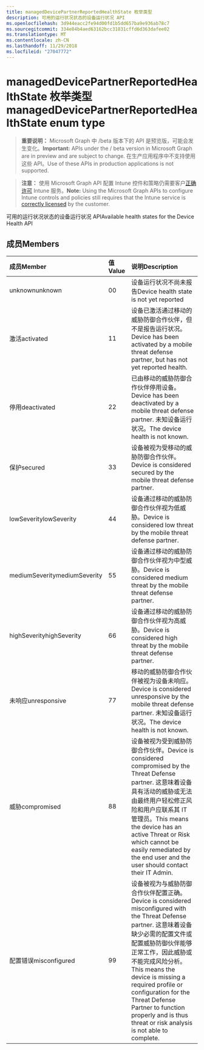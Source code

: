 ```yaml
---
title: managedDevicePartnerReportedHealthState 枚举类型
description: 可用的运行状况状态的设备运行状况 API
ms.openlocfilehash: 3d944eacc2fe94d00fd1b5dd657ba9e936ab78c7
ms.sourcegitcommit: 334e84b4aed63162bcc31831cffd6d363dafee02
ms.translationtype: MT
ms.contentlocale: zh-CN
ms.lasthandoff: 11/29/2018
ms.locfileid: "27047772"
---
```

# <a name="manageddevicepartnerreportedhealthstate-enum-type"></a><span data-ttu-id="c64ca-103">managedDevicePartnerReportedHealthState 枚举类型</span><span class="sxs-lookup"><span data-stu-id="c64ca-103">managedDevicePartnerReportedHealthState enum type</span></span>

> <span data-ttu-id="c64ca-104">**重要说明：** Microsoft Graph 中 /beta 版本下的 API 是预览版，可能会发生变化。</span><span class="sxs-lookup"><span data-stu-id="c64ca-104">**Important:** APIs under the / beta version in Microsoft Graph are in preview and are subject to change.</span></span> <span data-ttu-id="c64ca-105">在生产应用程序中不支持使用这些 API。</span><span class="sxs-lookup"><span data-stu-id="c64ca-105">Use of these APIs in production applications is not supported.</span></span>

> <span data-ttu-id="c64ca-106">**注意：** 使用 Microsoft Graph API 配置 Intune 控件和策略仍需要客户[正确许可](https://go.microsoft.com/fwlink/?linkid=839381) Intune 服务。</span><span class="sxs-lookup"><span data-stu-id="c64ca-106">**Note:** Using the Microsoft Graph APIs to configure Intune controls and policies still requires that the Intune service is [correctly licensed](https://go.microsoft.com/fwlink/?linkid=839381) by the customer.</span></span>

<span data-ttu-id="c64ca-107">可用的运行状况状态的设备运行状况 API</span><span class="sxs-lookup"><span data-stu-id="c64ca-107">Available health states for the Device Health API</span></span>
## <a name="members"></a><span data-ttu-id="c64ca-108">成员</span><span class="sxs-lookup"><span data-stu-id="c64ca-108">Members</span></span>
|<span data-ttu-id="c64ca-109">成员</span><span class="sxs-lookup"><span data-stu-id="c64ca-109">Member</span></span>|<span data-ttu-id="c64ca-110">值</span><span class="sxs-lookup"><span data-stu-id="c64ca-110">Value</span></span>|<span data-ttu-id="c64ca-111">说明</span><span class="sxs-lookup"><span data-stu-id="c64ca-111">Description</span></span>|
|:---|:---|:---|
|<span data-ttu-id="c64ca-112">unknown</span><span class="sxs-lookup"><span data-stu-id="c64ca-112">unknown</span></span>|<span data-ttu-id="c64ca-113">0</span><span class="sxs-lookup"><span data-stu-id="c64ca-113">0</span></span>|<span data-ttu-id="c64ca-114">设备运行状况不尚未报告</span><span class="sxs-lookup"><span data-stu-id="c64ca-114">Device health state is not yet reported</span></span>|
|<span data-ttu-id="c64ca-115">激活</span><span class="sxs-lookup"><span data-stu-id="c64ca-115">activated</span></span>|<span data-ttu-id="c64ca-116">1</span><span class="sxs-lookup"><span data-stu-id="c64ca-116">1</span></span>|<span data-ttu-id="c64ca-117">设备已激活通过移动的威胁防御合作伙伴，但不是报告运行状况。</span><span class="sxs-lookup"><span data-stu-id="c64ca-117">Device has been activated by a mobile threat defense partner, but has not yet reported health.</span></span>|
|<span data-ttu-id="c64ca-118">停用</span><span class="sxs-lookup"><span data-stu-id="c64ca-118">deactivated</span></span>|<span data-ttu-id="c64ca-119">2</span><span class="sxs-lookup"><span data-stu-id="c64ca-119">2</span></span>|<span data-ttu-id="c64ca-120">已由移动的威胁防御合作伙伴停用设备。</span><span class="sxs-lookup"><span data-stu-id="c64ca-120">Device has been deactivated by a mobile threat defense partner.</span></span> <span data-ttu-id="c64ca-121">未知设备运行状况。</span><span class="sxs-lookup"><span data-stu-id="c64ca-121">The device health is not known.</span></span>|
|<span data-ttu-id="c64ca-122">保护</span><span class="sxs-lookup"><span data-stu-id="c64ca-122">secured</span></span>|<span data-ttu-id="c64ca-123">3</span><span class="sxs-lookup"><span data-stu-id="c64ca-123">3</span></span>|<span data-ttu-id="c64ca-124">设备被视为受移动的威胁防御合作伙伴。</span><span class="sxs-lookup"><span data-stu-id="c64ca-124">Device is considered secured by the mobile threat defense partner.</span></span>|
|<span data-ttu-id="c64ca-125">lowSeverity</span><span class="sxs-lookup"><span data-stu-id="c64ca-125">lowSeverity</span></span>|<span data-ttu-id="c64ca-126">4</span><span class="sxs-lookup"><span data-stu-id="c64ca-126">4</span></span>|<span data-ttu-id="c64ca-127">设备通过移动的威胁防御合作伙伴视为低威胁。</span><span class="sxs-lookup"><span data-stu-id="c64ca-127">Device is considered low threat by the mobile threat defense partner.</span></span>|
|<span data-ttu-id="c64ca-128">mediumSeverity</span><span class="sxs-lookup"><span data-stu-id="c64ca-128">mediumSeverity</span></span>|<span data-ttu-id="c64ca-129">5</span><span class="sxs-lookup"><span data-stu-id="c64ca-129">5</span></span>|<span data-ttu-id="c64ca-130">设备通过移动的威胁防御合作伙伴视为中型威胁。</span><span class="sxs-lookup"><span data-stu-id="c64ca-130">Device is considered medium threat by the mobile threat defense partner.</span></span>|
|<span data-ttu-id="c64ca-131">highSeverity</span><span class="sxs-lookup"><span data-stu-id="c64ca-131">highSeverity</span></span>|<span data-ttu-id="c64ca-132">6</span><span class="sxs-lookup"><span data-stu-id="c64ca-132">6</span></span>|<span data-ttu-id="c64ca-133">设备通过移动的威胁防御合作伙伴视为高威胁。</span><span class="sxs-lookup"><span data-stu-id="c64ca-133">Device is considered high threat by the mobile threat defense partner.</span></span>|
|<span data-ttu-id="c64ca-134">未响应</span><span class="sxs-lookup"><span data-stu-id="c64ca-134">unresponsive</span></span>|<span data-ttu-id="c64ca-135">7</span><span class="sxs-lookup"><span data-stu-id="c64ca-135">7</span></span>|<span data-ttu-id="c64ca-136">移动的威胁防御合作伙伴被视为设备未响应。</span><span class="sxs-lookup"><span data-stu-id="c64ca-136">Device is considered unresponsive by the mobile threat defense partner.</span></span> <span data-ttu-id="c64ca-137">未知设备运行状况。</span><span class="sxs-lookup"><span data-stu-id="c64ca-137">The device health is not known.</span></span>|
|<span data-ttu-id="c64ca-138">威胁</span><span class="sxs-lookup"><span data-stu-id="c64ca-138">compromised</span></span>|<span data-ttu-id="c64ca-139">8</span><span class="sxs-lookup"><span data-stu-id="c64ca-139">8</span></span>|<span data-ttu-id="c64ca-140">设备被视为受到威胁防御合作伙伴。</span><span class="sxs-lookup"><span data-stu-id="c64ca-140">Device is considered compromised by the Threat Defense partner.</span></span> <span data-ttu-id="c64ca-141">这意味着设备具有活动的威胁或无法由最终用户轻松修正风险和用户应联系其 IT 管理员。</span><span class="sxs-lookup"><span data-stu-id="c64ca-141">This means the device has an active Threat or Risk which cannot be easily remediated by the end user and the user should contact their IT Admin.</span></span>|
|<span data-ttu-id="c64ca-142">配置错误</span><span class="sxs-lookup"><span data-stu-id="c64ca-142">misconfigured</span></span>|<span data-ttu-id="c64ca-143">9</span><span class="sxs-lookup"><span data-stu-id="c64ca-143">9</span></span>|<span data-ttu-id="c64ca-144">设备被视为与威胁防御合作伙伴配置正确。</span><span class="sxs-lookup"><span data-stu-id="c64ca-144">Device is considered misconfigured with the Threat Defense partner.</span></span> <span data-ttu-id="c64ca-145">这意味着设备缺少必需的配置文件或配置威胁防御伙伴能够正常工作，因此威胁或不能完成风险分析。</span><span class="sxs-lookup"><span data-stu-id="c64ca-145">This means the device is missing a required profile or configuration for the Threat Defense Partner to function properly and is thus threat or risk analysis is not able to complete.</span></span>|





